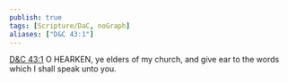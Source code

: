 ```yaml
---
publish: true
tags: [Scripture/DaC, noGraph]
aliases: ["D&C 43:1"]
---
```

[D&C 43:1](https://churchofjesuschrist.org/study/scriptures/dc-testament/dc/43?lang=eng&id=p1#p1) O HEARKEN, ye elders of my church, and give ear to the words which I shall speak unto you.
